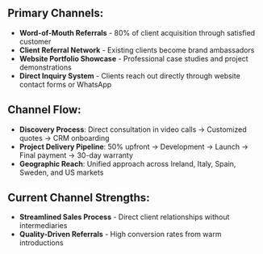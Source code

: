 ## Primary Channels:

- **Word-of-Mouth Referrals** - 80% of client acquisition through satisfied customer
- **Client Referral Network** - Existing clients become brand ambassadors
- **Website Portfolio Showcase** - Professional case studies and project demonstrations
- **Direct Inquiry System** - Clients reach out directly through website contact forms or WhatsApp

## Channel Flow:

- **Discovery Process**: Direct consultation in video calls → Customized quotes → CRM onboarding
- **Project Delivery Pipeline**: 50% upfront → Development → Launch → Final payment → 30-day warranty
- **Geographic Reach**: Unified approach across Ireland, Italy, Spain, Sweden, and US markets

## Current Channel Strengths:

- **Streamlined Sales Process** - Direct client relationships without intermediaries
- **Quality-Driven Referrals** - High conversion rates from warm introductions
